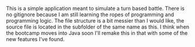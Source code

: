 This is a simple application meant to simulate a turn based battle. 
There is no gitignore because I am still learning the ropes of programming and programming logic.
The file structure is a bit messier than I would like, the source file is located in the subfolder of the same name as this.
I think when the bootcamp moves into Java soon I'll remake this in that with some of the new features I've found.

